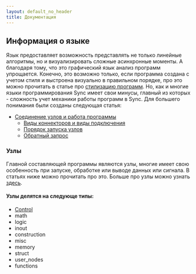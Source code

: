 ```yaml
---
layout: default_no_header
title: Документация
---
```

## Информация о языке

Язык предоставляет возможность представлять не только линейные алгоритмы, но и визуализировать сложные асинхронные моменты.
А благодаря тому, что это графический язык анализ программ упрощается. Конечно, это возможно только, если программа
создана с учетом стиля и выстроена визуально в правильном порядке, про это можно прочитать в статье про [стилизацию
программ][style_tutorial]. Но, как и многие языки программирования Sync имеет свои минусы, главный из которых - сложность
учет механики работы программ в Sync. Для большего понимания были созданы следующая статья:

- [Соединение узлов и работа программы][program_construction]
    - [Виды коннекторов и виды подключения][pc_connectors]
    - [Порядок запуска узлов][pc_running]
    - [Обратный запрос][pc_callback]

### Узлы

Главной составляющей программы являются узлы, многие имеет свою особенность при запуске, обработке или выводе
данных или сигнала. В статьях ниже можно прочитать про это. Больше про узлы можно узнать [здесь][nodes].

#### Узлы делятся на следующе типы:

- [Control][n_control]
- math
- logic
- inout
- construction
- misc
- memory
- struct
- user_nodes
- functions

[style_tutorial]: {{site.baseurl}}/tutorials/style#content

[program_construction]: {{site.baseurl}}/docs/program-construction#content
[pc_connectors]: {{site.baseurl}}/docs/program-construction#connectors
[pc_running]: {{site.baseurl}}/docs/program-construction#running
[pc_callback]: {{site.baseurl}}/docs/program-construction#callback

[nodes]: {{site.baseurl}}/docs/nodes#content
[n_control]: {{site.baseurl}}/docs/nodes/control#content

[index]: {{site.baseurl}}/index
[tutorials]: {{site.baseurl}}/tutorials#content
[docs]: {{site.baseurl}}/docs#content
[drawio]: https://app.diagrams.net/?splash=0&libs=0&clibs=Uhttps://raw.githubusercontent.com/octo-gone/sync-execution/master/resources/base.drawio;Uhttps://raw.githubusercontent.com/octo-gone/sync-execution/master/resources/structure.drawio
[replit]: https://repl.it/github/octo-gone/sync-execution